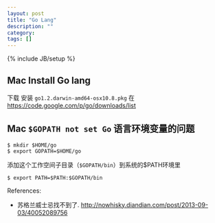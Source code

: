 ```yaml
---
layout: post
title: "Go Lang"
description: ""
category: 
tags: []
---
```

{% include JB/setup %}

## Mac Install Go lang

下载 安装 `go1.2.darwin-amd64-osx10.8.pkg` 在 <https://code.google.com/p/go/downloads/list>

## Mac `$GOPATH not set Go` 语言环境变量的问题

    $ mkdir $HOME/go
    $ export GOPATH=$HOME/go

添加这个工作空间子目录（`$GOPATH/bin`）到系统的$PATH环境里

    $ export PATH=$PATH:$GOPATH/bin

References:

* 苏格兰威士忌找不到了. <http://nowhisky.diandian.com/post/2013-09-03/40052089756>